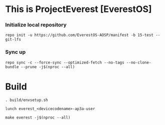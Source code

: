 # This is ProjectEverest [EverestOS]
### Initialize local repository
```
repo init -u https://github.com/EverestOS-AOSP/manifest -b 15-test --git-lfs
```
### Sync up 
```
repo sync -c --force-sync --optimized-fetch --no-tags --no-clone-bundle --prune -j$(nproc --all)
```
# Build
```
. build/envsetup.sh
```
```
lunch everest_<devicecodename>-ap3a-user
```
```
make everest -j$(nproc --all)
```
